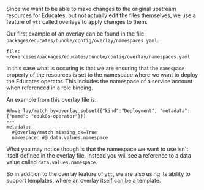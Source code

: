 Since we want to be able to make changes to the original upstream resources
for Educates, but not actually edit the files themselves, we use a feature
of ``ytt`` called overlays to apply changes to them.

Our first example of an overlay can be found in the file
``packages/educates/bundle/config/overlay/namespaces.yaml``.

```editor:open-file
file: ~/exercises/packages/educates/bundle/config/overlay/namespaces.yaml
```

In this case what is occuring is that we are ensuring that the ``namespace``
property of the resources is set to the namespace where we want to deploy
the Educates operator. This includes the namespace of a service account
when referenced in a role binding.

An example from this overlay file is:

```
#@overlay/match by=overlay.subset({"kind":"Deployment", "metadata": {"name": "eduk8s-operator"}})
---
metadata:
  #@overlay/match missing_ok=True
  namespace: #@ data.values.namespace
```

What you may notice though is that the namespace we want to use isn't itself
defined in the overlay file. Instead you will see a reference to a data
value called ``data.values.namespace``.

So in addition to the overlay feature of ``ytt``, we are also using its
ability to support templates, where an overlay itself can be a template.
